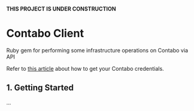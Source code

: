 **THIS PROJECT IS UNDER CONSTRUCTION**

# Contabo Client

Ruby gem for performing some infrastructure operations on Contabo via API

Refer to [this article](https://api.contabo.com/#section/Introduction/Getting-Started) about how to get your Contabo credentials.

## 1. Getting Started

...

